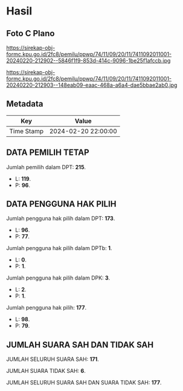 # Hasil

## Foto C Plano

https://sirekap-obj-formc.kpu.go.id/2fc8/pemilu/ppwp/74/11/09/20/11/7411092011001-20240220-212902--5846f1f9-853d-414c-9096-1be25f1afccb.jpg

https://sirekap-obj-formc.kpu.go.id/2fc8/pemilu/ppwp/74/11/09/20/11/7411092011001-20240220-212903--148eab09-eaac-468a-a6a4-dae5bbae2ab0.jpg


## Metadata

| Key        | Value               |
| ---------- | ------------------- |
| Time Stamp | 2024-02-20 22:00:00 |


## DATA PEMILIH TETAP

Jumlah pemilih dalam DPT: **215**.
 * L: **119**.
 * P: **96**.

## DATA PENGGUNA HAK PILIH

Jumlah pengguna hak pilih dalam DPT: **173**.
 * L: **96**.
 * P: **77**.

Jumlah pengguna hak pilih dalam DPTb: **1**.
 * L: **0**.
 * P: **1**.

Jumlah pengguna hak pilih dalam DPK: **3**.
 * L: **2**.
 * P: **1**.

Jumlah pengguna hak pilih: **177**.
 * L: **98**.
 * P: **79**.

## JUMLAH SUARA SAH DAN TIDAK SAH

JUMLAH SELURUH SUARA SAH: **171**.

JUMLAH SUARA TIDAK SAH: **6**.

JUMLAH SELURUH SUARA SAH DAN SUARA TIDAK SAH: **177**.


